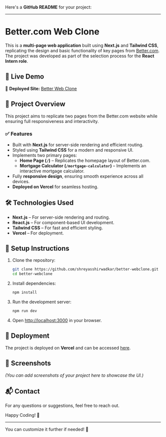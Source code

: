 Here's a **GitHub README** for your project:

---

# Better.com Web Clone

This is a **multi-page web application** built using **Next.js** and **Tailwind CSS**, replicating the design and basic functionality of key pages from [Better.com](https://better.com). The project was developed as part of the selection process for the **React Intern role**.

## 🚀 Live Demo

🔗 **Deployed Site:** [Better Web Clone](https://better-webclone.vercel.app/)

## 📂 Project Overview

This project aims to replicate two pages from the Better.com website while ensuring full responsiveness and interactivity.

### ✅ Features

- Built with **Next.js** for server-side rendering and efficient routing.
- Styled using **Tailwind CSS** for a modern and responsive UI.
- Implements two primary pages:
  - **Home Page (`/`)** – Replicates the homepage layout of Better.com.
  - **Mortgage Calculator (`/mortgage-calculator`)** – Implements an interactive mortgage calculator.
- Fully **responsive design**, ensuring smooth experience across all devices.
- **Deployed on Vercel** for seamless hosting.

## 🛠️ Technologies Used

- **Next.js** – For server-side rendering and routing.
- **React.js** – For component-based UI development.
- **Tailwind CSS** – For fast and efficient styling.
- **Vercel** – For deployment.

## 📌 Setup Instructions

1. Clone the repository:
   ```sh
   git clone https://github.com/shreyasshirwadkar/better-webclone.git
   cd better-webclone
   ```
2. Install dependencies:
   ```sh
   npm install
   ```
3. Run the development server:
   ```sh
   npm run dev
   ```
4. Open [http://localhost:3000](http://localhost:3000) in your browser.

## 🚀 Deployment

The project is deployed on **Vercel** and can be accessed [here](https://better-webclone.vercel.app/).

## 📸 Screenshots

_(You can add screenshots of your project here to showcase the UI.)_

## 📬 Contact

For any questions or suggestions, feel free to reach out.

Happy Coding! 🚀

---

You can customize it further if needed! 🚀
